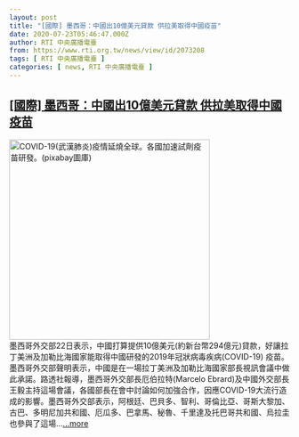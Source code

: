 ```yaml
---
layout: post
title: "[國際] 墨西哥：中國出10億美元貸款 供拉美取得中國疫苗"
date: 2020-07-23T05:46:47.000Z
author: RTI 中央廣播電臺
from: https://www.rti.org.tw/news/view/id/2073208
tags: [ RTI 中央廣播電臺 ]
categories: [ news, RTI 中央廣播電臺 ]
---
```

<!--1595483207000-->
[[國際] 墨西哥：中國出10億美元貸款 供拉美取得中國疫苗](https://www.rti.org.tw/news/view/id/2073208)
------

<div>
<img src="https://static.rti.org.tw/assets/thumbnails/2020/03/03/9feb41c67daccbb304353dde73004ab0.jpg" width="360" alt="COVID-19(武漢肺炎)疫情延燒全球。各國加速試劑疫苗研發。(pixabay圖庫)" title="COVID-19(武漢肺炎)疫情延燒全球。各國加速試劑疫苗研發。(pixabay圖庫)"><br>墨西哥外交部22日表示，中國打算提供10億美元(約新台幣294億元)貸款，好讓拉丁美洲及加勒比海國家能取得中國研發的2019年冠狀病毒疾病(COVID-19) 疫苗。墨西哥外交部聲明表示，中國是在一場拉丁美洲及加勒比海國家部長視訊會議中做此承諾。路透社報導，墨西哥外交部長厄伯拉特(Marcelo Ebrard)及中國外交部長王毅主持這場會議，各國部長在會中討論如何加強合作，因應COVID-19大流行造成的影響。墨西哥外交部表示，阿根廷、巴貝多、智利、哥倫比亞、哥斯大黎加、古巴、多明尼加共和國、厄瓜多、巴拿馬、秘魯、千里達及托巴哥共和國、烏拉圭也參與了這場...<a target="_blank" href="https://www.rti.org.tw/news/view/id/2073208">...more</a>
</div>
